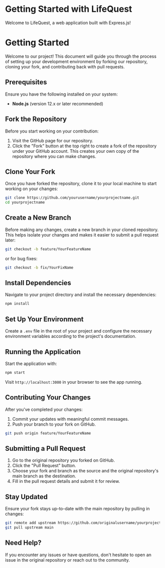 # Getting Started with LifeQuest

Welcome to LifeQuest, a web application built with Express.js!

# Getting Started

Welcome to our project! This document will guide you through the process of setting up your development environment by forking our repository, cloning your fork, and contributing back with pull requests.

## Prerequisites

Ensure you have the following installed on your system:
- **Node.js** (version 12.x or later recommended)

## Fork the Repository

Before you start working on your contribution:
1. Visit the GitHub page for our repository.
2. Click the "Fork" button at the top right to create a fork of the repository under your GitHub account. This creates your own copy of the repository where you can make changes.

## Clone Your Fork

Once you have forked the repository, clone it to your local machine to start working on your changes:
```bash
git clone https://github.com/yourusername/yourprojectname.git
cd yourprojectname
```

## Create a New Branch

Before making any changes, create a new branch in your cloned repository. This helps isolate your changes and makes it easier to submit a pull request later:
```bash
git checkout -b feature/YourFeatureName
```
or for bug fixes:
```bash
git checkout -b fix/YourFixName
```

## Install Dependencies

Navigate to your project directory and install the necessary dependencies:
```bash
npm install
```

## Set Up Your Environment

Create a `.env` file in the root of your project and configure the necessary environment variables according to the project's documentation.

## Running the Application

Start the application with:
```bash
npm start
```
Visit `http://localhost:3000` in your browser to see the app running.

## Contributing Your Changes

After you've completed your changes:
1. Commit your updates with meaningful commit messages.
2. Push your branch to your fork on GitHub.
```bash
git push origin feature/YourFeatureName
```

## Submitting a Pull Request

1. Go to the original repository you forked on GitHub.
2. Click the "Pull Request" button.
3. Choose your fork and branch as the source and the original repository's main branch as the destination.
4. Fill in the pull request details and submit it for review.

## Stay Updated

Ensure your fork stays up-to-date with the main repository by pulling in changes:
```bash
git remote add upstream https://github.com/originalusername/yourprojectname.git
git pull upstream main
```

## Need Help?

If you encounter any issues or have questions, don't hesitate to open an issue in the original repository or reach out to the community.


